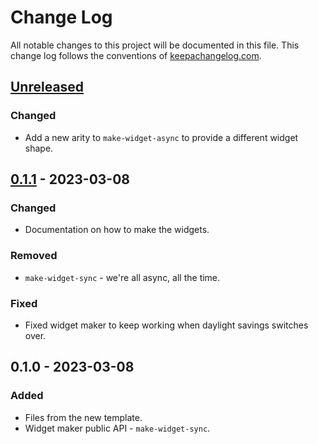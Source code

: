 # Change Log
All notable changes to this project will be documented in this file. This change log follows the conventions of [keepachangelog.com](http://keepachangelog.com/).

## [Unreleased]
### Changed
- Add a new arity to `make-widget-async` to provide a different widget shape.

## [0.1.1] - 2023-03-08
### Changed
- Documentation on how to make the widgets.

### Removed
- `make-widget-sync` - we're all async, all the time.

### Fixed
- Fixed widget maker to keep working when daylight savings switches over.

## 0.1.0 - 2023-03-08
### Added
- Files from the new template.
- Widget maker public API - `make-widget-sync`.

[Unreleased]: https://github.com/your-name/beginner/compare/0.1.1...HEAD
[0.1.1]: https://github.com/your-name/beginner/compare/0.1.0...0.1.1
